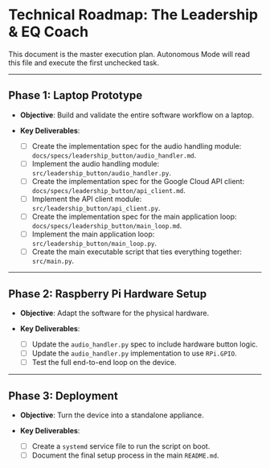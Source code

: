 # Technical Roadmap: The Leadership & EQ Coach

This document is the master execution plan. Autonomous Mode will read this file and execute the first unchecked task.

---

## Phase 1: Laptop Prototype

- **Objective**: Build and validate the entire software workflow on a laptop.

- **Key Deliverables**:
  - [ ] Create the implementation spec for the audio handling module: `docs/specs/leadership_button/audio_handler.md`.
  - [ ] Implement the audio handling module: `src/leadership_button/audio_handler.py`.
  - [ ] Create the implementation spec for the Google Cloud API client: `docs/specs/leadership_button/api_client.md`.
  - [ ] Implement the API client module: `src/leadership_button/api_client.py`.
  - [ ] Create the implementation spec for the main application loop: `docs/specs/leadership_button/main_loop.md`.
  - [ ] Implement the main application loop: `src/leadership_button/main_loop.py`.
  - [ ] Create the main executable script that ties everything together: `src/main.py`.

---

## Phase 2: Raspberry Pi Hardware Setup

- **Objective**: Adapt the software for the physical hardware.

- **Key Deliverables**:
  - [ ] Update the `audio_handler.py` spec to include hardware button logic.
  - [ ] Update the `audio_handler.py` implementation to use `RPi.GPIO`.
  - [ ] Test the full end-to-end loop on the device.

---

## Phase 3: Deployment

- **Objective**: Turn the device into a standalone appliance.

- **Key Deliverables**:
  - [ ] Create a `systemd` service file to run the script on boot.
  - [ ] Document the final setup process in the main `README.md`.
